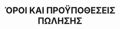 ---
templateKey: 'terms-page'
title: ΌΡΟΙ ΚΑΙ ΠΡΟΫΠΟΘEΣΕΙΣ ΠΩΛΗΣΗΣ
titleEN: Terms and Conditions of Sale
description: Περιγραφη
descriptionEN: Description
terms:
  el: '/terms.md'
  en: '/terms.en.md'
---
